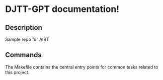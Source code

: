 # DJTT-GPT documentation!

## Description

Sample repo for AIST

## Commands

The Makefile contains the central entry points for common tasks related to this project.

